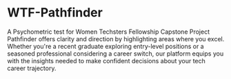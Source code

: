 # WTF-Pathfinder
A Psychometric test for Women Techsters Fellowship Capstone Project
Pathfinder offers clarity and direction by highlighting areas where you excel. 
Whether you're a recent graduate exploring entry-level positions or a seasoned professional considering a career switch, our platform equips you with the insights needed to make confident decisions about your tech career trajectory.


